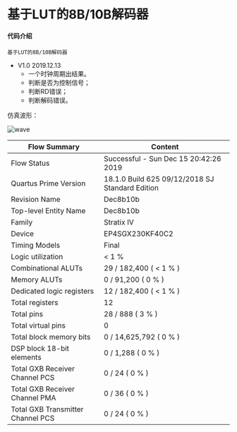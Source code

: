 # 基于LUT的8B/10B解码器

#### 代码介绍
    基于LUT的8B/10B解码器

* V1.0   2019.12.13
    * 一个时钟周期出结果。
    * 判断是否为控制信号；
    * 判断RD错误；
    * 判断解码错误。

仿真波形：

![wave](https://raw.githubusercontent.com/Verdvana/Dec8b10b/master/Simulation/enc8b10b_TB/wave.jpg)


| Flow Summary | Content |
| --- | --- |
| Flow Status | Successful - Sun Dec 15 20:42:26 2019 |
| Quartus Prime Version | 18.1.0 Build 625 09/12/2018 SJ Standard Edition |
| Revision Name | Dec8b10b |
| Top-level Entity Name | Dec8b10b |
| Family | Stratix IV |
| Device | EP4SGX230KF40C2 |
| Timing Models | Final |
| Logic utilization | < 1 % |
| Combinational ALUTs | 29 / 182,400 ( < 1 % ) |
| Memory ALUTs | 0 / 91,200 ( 0 % ) |
| Dedicated logic registers | 12 / 182,400 ( < 1 % ) |
| Total registers | 12 |
| Total pins | 28 / 888 ( 3 % ) |
| Total virtual pins | 0 |
| Total block memory bits | 0 / 14,625,792 ( 0 % ) |
| DSP block 18-bit elements | 0 / 1,288 ( 0 % ) |
| Total GXB Receiver Channel PCS | 0 / 24 ( 0 % ) |
| Total GXB Receiver Channel PMA | 0 / 36 ( 0 % ) |
| Total GXB Transmitter Channel PCS | 0 / 24 ( 0 % ) |




